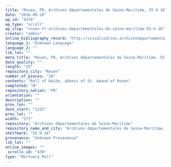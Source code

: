 ```yaml
---
title: "Rouen, FR, Archives départementales de Seine-Maritime, 55 H 16"
date: "2016-09-28"
wp_id: "4376"
wp_type: "scroll"
wp_slug: "rouen-fr-archives-departementales-de-seine-maritime-55-h-16"
creator: "admin"
online_bibliography_record: "http://visualisation.archivesdepartementales76.net/accounts/mnesys_ad76/datas/medias/inventaires/FRAD076_IR_H_055H_Saint_Amand_Rouen.pdf"
language_1: "Unknown Language"
language_2: ""
lib_lon: ""
meta_title: "Rouen, FR, Archives départementales de Seine-Maritime, 55 H 16"
date_quality: ""
length: "25"
repository_city: "Rouen"
number_of_pieces: "10"
contents: "Roll of Haïde, abbess of St. Amand of Rouen"
completed: "N"
repository_nation: "FR"
orientation: ""
description: ""
prov_lon: ""
date_start: "1225"
prov_lat: ""
width: "573"
repository: "Archives départementales de Seine-Maritime"
repository_name_and_city: "Archives départementales de Seine-Maritime, Rouen FR"
shelfmark: "55 H 16"
provenance: "Unknown Provenance"
lib_lat: ""
online_images: ""
_scrolls_id: "439"
type: "Mortuary Roll"
---
```



